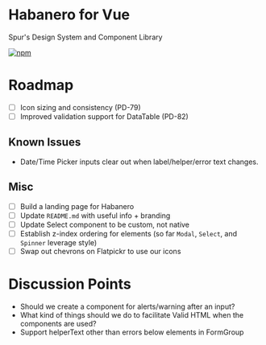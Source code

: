 # Habanero for Vue

Spur's Design System and Component Library

[![npm](https://img.shields.io/npm/v/habanero-vue.svg?style=flat-square)](https://www.npmjs.com/package/habanero-vue)

# Roadmap

- [ ] Icon sizing and consistency (PD-79)
- [ ] Improved validation support for DataTable (PD-82)

## Known Issues

- Date/Time Picker inputs clear out when label/helper/error text changes.

## Misc

- [ ] Build a landing page for Habanero
- [ ] Update `README.md` with useful info + branding
- [ ] Update Select component to be custom, not native
- [ ] Establish z-index ordering for elements (so far `Modal`, `Select`, and `Spinner` leverage style)
- [ ] Swap out chevrons on Flatpickr to use our icons

# Discussion Points

- Should we create a component for alerts/warning after an input?
- What kind of things should we do to facilitate Valid HTML when the components are used?
- Support helperText other than errors below elements in FormGroup

